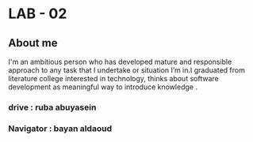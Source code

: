 # LAB - 02

## About me

I'm an ambitious person who has developed mature and responsible approach to any task that I undertake or situation I’m in.I graduated from literature college interested in technology, thinks about software development as meaningful way to introduce knowledge .

### drive : ruba abuyasein

### Navigator : bayan aldaoud
